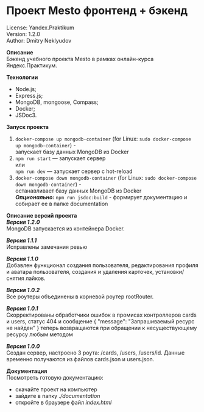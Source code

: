 # Проект Mesto фронтенд + бэкенд

License: Yandex.Praktikum<br>
Version: 1.2.0<br>
Author: Dmitry Neklyudov<br>

**Описание**<br>
Бэкенд учебного проекта Mesto в рамках онлайн-курса Яндекс.Практикум. 

**Технологии**<br>
- Node.js;
- Express.js;
- MongoDB, mongoose, Compass;
- Docker;
- JSDoc3.

**Запуск проекта**<br>
1. `docker-compose up mongodb-container` (for Linux: `sudo docker-compose up mongodb-container`) -    
запускает базу данных MongoDB из Docker    
2. `npm run start` — запускает сервер    
  или     
   `npm run dev` — запускает сервер с hot-reload     
3. `docker-compose down mongodb-container` (for Linux: `sudo docker-compose down mongodb-container`) -     
останавливает базу данных MongoDB из Docker    
***Опционально:*** `npm run jsdoc:build` - формирует документацию и собирает ее в папке documentation     
 
**Описание версий проекта**<br>
***Версия 1.2.0***    
MongoDB запускается из контейнера Docker.    

***Версия 1.1.1***        
Исправлены замечания ревью        

***Версия 1.1.0***<br>
Добавлен функционал создания пользователя, редактирования профиля и аватара пользователя, создания и удаления
карточек, установки/снятия лайков.

***Версия 1.0.2***<br>
Все роутеры объединены в корневой роутер rootRouter.

***Версия 1.0.1***<br>
Скорректированы обработчики ошибок в промисах контроллеров cards  и users, статус 404 и сообщение { "message": "Запрашиваемый ресурс не найден" } теперь возвращаются при обращении к несуществующему ресурсу любым методом

***Версия 1.0.0***<br>
Создан сервер, настроено 3 роута: /cards, /users, /users/id. Данные временно получаются из файлов cards.json и users.json.

**Документация**<br>
Посмотреть готовую документацию:<br>
 - скачайте проект на компьютер<br>
 - зайдите в папку *./documentation*<br>
 - откройте в браузере файл *index.html*<br>
